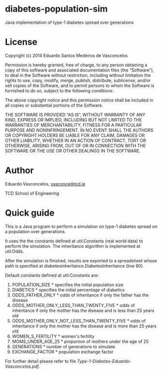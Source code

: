 # diabetes-population-sim
Java implementation of type-1 diabetes spread over generations

# License
Copyright (c) 2014 Eduardo Santos Medeiros de Vasconcelos

Permission is hereby granted, free of charge, to any person obtaining 
a copy of this software and associated documentation files (the 
“Software”), to deal in the Software without restriction, including 
without limitation the rights to use, copy, modify, merge, publish, 
distribute, sublicense, and/or sell copies of the Software, and to 
permit persons to whom the Software is furnished to do so, subject to 
the following conditions:

The above copyright notice and this permission notice shall be included 
in all copies or substantial portions of the Software.

THE SOFTWARE IS PROVIDED “AS IS”, WITHOUT WARRANTY OF ANY KIND, EXPRESS 
OR IMPLIED, INCLUDING BUT NOT LIMITED TO THE WARRANTIES OF 
MERCHANTABILITY, FITNESS FOR A PARTICULAR PURPOSE AND NONINFRINGEMENT. 
IN NO EVENT SHALL THE AUTHORS OR COPYRIGHT HOLDERS BE LIABLE FOR ANY 
CLAIM, DAMAGES OR OTHER LIABILITY, WHETHER IN AN ACTION OF CONTRACT, 
TORT OR OTHERWISE, ARISING FROM, OUT OF OR IN CONNECTION WITH THE 
SOFTWARE OR THE USE OR OTHER DEALINGS IN THE SOFTWARE.

# Author
Eduardo Vasconcelos, vasconce@tcd.ie

TCD School of Engineering

# Quick guide
This is a Java program to perform a simulation on type-1 diabetes spread
on a population over generations.

It uses the the constants defined at util.Constants (real world data) to
perform the simulation. The inheritance algorithm is implemented at
util.Odds.

After the simulation is finished, results are exported to a spreadsheet
whose path is specified at diabetesinheritance.DiabetesInheritance (line 80).

Default constants defined at util.Constants are:

  1. POPULATION_SIZE
    * specifies the initial population size
  2. DIABETICS
    * specifies the initial percentage of diabetics
  3. ODDS_FATHER_ONLY
    * odds of inheritance if only the father has the disease
  4. ODDS_MOTHER_ONLY_LESS_THAN_TWENTY_FIVE
    * odds of inheritance if only the mother has the disease and is less than 25 years old
  5. ODDS_MOTHER_ONLY_NOT_LESS_THAN_TWENTY_FIVE
    * odds of inheritance if only the mother has the disease and is more than 25 years old
  6. WOMEN_S_FERTILITY
    * women's fertility
  7. MOMS_UNDER_AGE_25
    * proportion of mothers under the age of 25
  8. GENERATIONS
    * number of generations to simulate
  9. EXCHANGE_FACTOR
    * population exchange factor

For further detail please refer to file *Type-1-Diabetes-Eduardo-Vasconcelos.pdf*.
